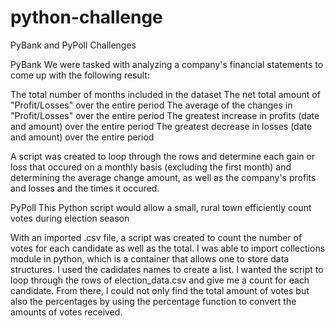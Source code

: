 # python-challenge
PyBank and PyPoll Challenges

PyBank 
We were tasked with analyzing a company's financial statements to come up with the following result:

The total number of months included in the dataset
The net total amount of "Profit/Losses" over the entire period
The average of the changes in "Profit/Losses" over the entire period
The greatest increase in profits (date and amount) over the entire period
The greatest decrease in losses (date and amount) over the entire period

A script was created to loop through the rows and determine each gain or loss that occured on a monthly basis (excluding the first month) and determining the average change amount, as well as the company's profits and losses and the times it occured.

PyPoll
This Python script would allow a small, rural town efficiently count votes during election season

With an imported .csv file, a script was created to count the number of votes for each candidate as well as the total. 
I was able to import collections module in python, which is a container that allows one to store data structures. I used the cadidates names to create a list. I wanted the script to loop through the rows of election_data.csv and give me a count for each candidate. From there, I could not only find the total amount of votes but also the percentages by using the percentage function to convert the amounts of votes received.